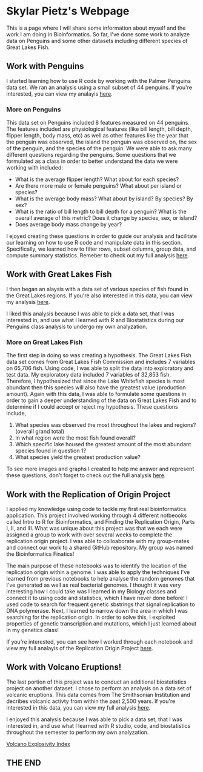 # Skylar Pietz's Webpage 

This is a page where I will share some information about myself and the work I am doing in Bioinformatics. So far, I've done some work to analyze data on Penguins and some other datasets including different species of Great Lakes Fish. 

## Work with Penguins 

I started learning how to use R code by working with the Palmer Penguins data set. We ran an analysis using a small subset of 44 penguins. If you're interested, you can view my analayis [here](https://s-pietz.github.io/BioStatisticsAnalysis/Penguins_Analysis2_1_17.html).

### More on Penguins
This data set on Penguins included 8 features measured on 44 penguins. The features included are physiological features (like bill length, bill depth, flipper length, body mass, etc) as well as other features like the year that the penguin was observed, the island the penguin was observed on, the sex of the penguin, and the species of the penguin. We were able to ask many different questions regarding the penguins. Some questions that we formulated as a class in order to better understand the data we were working with included:
+ What is the average flipper length? What about for each species?
+ Are there more male or female penguins? What about per island or species?
+ What is the average body mass? What about by island? By species? By sex?
+ What is the ratio of bill length to bill depth for a penguin? What is the overall average of this metric? Does it change by species, sex, or island?
+ Does average body mass change by year?

I ejoyed creating these questions in order to guide our analysis and facilitate our learning on how to use R code and manipulate data in this section. Specifically, we learned how to filter rows, subset columns, group data, and compute summary statistics. Remeber to check out my full analysis [here](https://s-pietz.github.io/BioStatisticsAnalysis/Penguins_Analysis2_1_17.html).

## Work with Great Lakes Fish

I then began an alaysis with a data set of various species of fish found in the Great Lakes regions. If you're also interested in this data, you can view my analysis [here](https://s-pietz.github.io/BioStatisticsAnalysis/GreatLakesFish.html). 

I liked this analysis because I was able to pick a data set, that I was interested in, and use what I learned with R and Biostatistics during our Penguins class analysis to undergo my own analyzation. 

### More on Great Lakes Fish
The first step in doing so was creating a hypothesis. The Great Lakes Fish data set comes from Great Lakes Fish Commission and includes 7 variables on 65,706 fish. Using code, I was able to split the data into exploratory and test data. My exploratory data included 7 variables of 32,853 fish. Therefore, I hypothesized that since the Lake Whitefish species is most abundant then this species will also have the greatest value (production amount). Again with this data, I was able to formulate some questions in order to gain a deeper understanding of the data on Great Lakes Fish and to determine if I could accept or reject my hypothesis. These questions include,
1. What species was observed the most throughout the lakes and regions? (overall grand total)
2. In what region were the most fish found overall?
3. Which specific lake housed the greatest amount of the most abundant species found in question 1?
4. What species yield the greatest production value?

To see more images and graphs I created to help me answer and represent these questions, don't forget to check out the full analysis [here](https://s-pietz.github.io/BioStatisticsAnalysis/GreatLakesFish.html). 

## Work with the Replication of Origin Project
I applied my knowledge using code to tackle my first real bioinformatics application. This project involved working through 4 different notbeooks called Intro to R for Bioinformatics, and Finding the Replication Origin, Parts I, II, and III. What was unique about this project was that we each were assigned a group to work with over several weeks to complete the replication origin project. I was able to colloaborate with my group-mates and connect our work to a shared GitHub repository. My group was named the Bioinformatics Finatics! 

The main purpose of these notebooks was to identify the location of the replication origin within a genome. I was able to apply the techniques I've learned from previous notebooks to help analyse the random genomes that I've generated as well as real bacterial genomes. I thought it was very interesting how I could take was I learned in my Biology classes and connect it to using code and statistics, which I have never done before! I used code to search for frequent genetic sbstrings that signal replication to DNA polymerase. Next, I learned to narrow down the area in which I was searching for the replication origin. In order to solve this, I exploited properties of genetic transcription and mutations, which I just learned about in my genetics class!

If you're interested, you can see how I worked through each notebook and view my full analayis of the Replication Origin Project [here](https://agmath.github.io/BIO4ST1_Group3/Replication_Skylar_Pietz.html). 

## Work with Volcano Eruptions!
The last portion of this project was to conduct an additional biostatistics project on another dataset. I chose to perform an analysis on a data set of volcanic eruptions. This data comes from The Smithsonian Institution and decribes volcanic activty from within the past 2,500 years. If you're interested in this data, you can view my full analysis [here](https://s-pietz.github.io/BioStatisticsAnalysis/Volcano_Eruptions.html). 

I enjoyed this analysis because I was able to pick a data set, that I was interested in, and use what I learned with R studio, code, and biostatistics throughout the semester to perform my own analyzation.


[Volcano Explosivity Index](https://camo.githubusercontent.com/9747c0fa7422e02bee5546dd6496ceefaac0e51d8854128f49268e124c4e62eb/68747470733a2f2f75706c6f61642e77696b696d656469612e6f72672f77696b6970656469612f636f6d6d6f6e732f302f30312f5645496669677572655f656e2e737667)



## THE END





